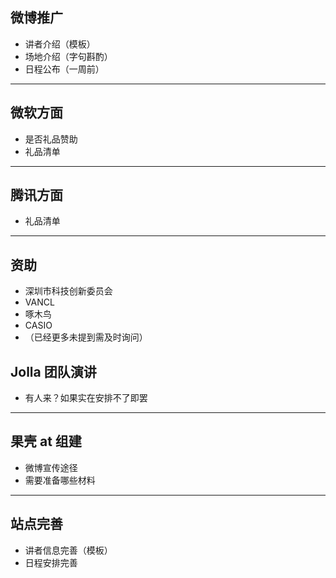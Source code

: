 ## 微博推广

* 讲者介绍（模板）
* 场地介绍（字句斟酌）
* 日程公布（一周前）

- - -

## 微软方面

* 是否礼品赞助
* 礼品清单

- - -

## 腾讯方面

* 礼品清单

- - -

## 资助

* 深圳市科技创新委员会
* VANCL
* 啄木鸟
* CASIO
* （已经更多未提到需及时询问）

## Jolla 团队演讲

* 有人来？如果实在安排不了即罢

- - -

## 果壳 at 组建

* 微博宣传途径
* 需要准备哪些材料

- - -

## 站点完善

* 讲者信息完善（模板）
* 日程安排完善
